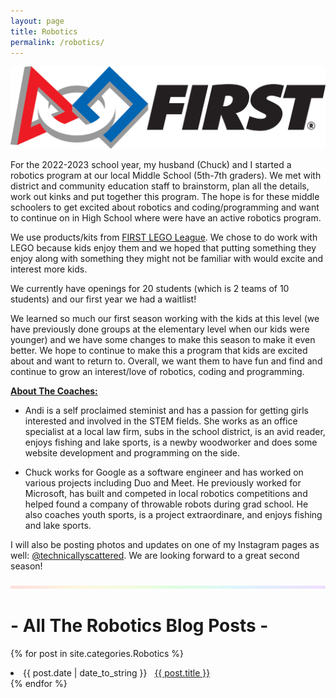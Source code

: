 ```yaml
---
layout: page
title: Robotics
permalink: /robotics/
---
```


![Lego Header](/images/FIRST.jpeg)

For the 2022-2023 school year, my husband (Chuck) and I started a robotics program at our local Middle School (5th-7th graders). We met with district and community education staff to brainstorm, plan all the details, work out kinks and put together this program. The hope is for these middle schoolers to get excited about robotics and coding/programming and want to continue on in High School where were have an active robotics program. 

We use products/kits from [FIRST LEGO League](https://www.firstinspires.org/robotics/fll/what-is-first-lego-league). We chose to do work with LEGO because kids enjoy them and we hoped that putting something they enjoy along with something they might not be familiar with would excite and interest more kids. 

We currently have openings for 20 students (which is 2 teams of 10 students) and our first year we had a waitlist!

We learned so much our first season working with the kids at this level (we have previously done groups at the elementary level when our kids were younger) and we have some changes to make this season to make it even better. We hope to continue to make this a program that kids are excited about and want to return to. Overall, we want them to have fun and find and continue to grow an interest/love of robotics, coding and programming.

**<span style="text-decoration: underline">About The Coaches:</span>**
* Andi is a self proclaimed steminist and has a passion for getting girls interested and involved in the STEM fields. She works as an office specialist at a local law firm, subs in the school district, is an avid reader, enjoys fishing and lake sports, is a newby woodworker and does some website development and programming on the side. 

* Chuck works for Google as a software engineer and has worked on various projects including Duo and Meet. He previously worked for Microsoft, has built and competed in local robotics competitions and helped found a company of throwable robots during grad school. He also coaches youth sports, is a project extraordinare, and enjoys fishing and lake sports.

I will also be posting photos and updates on one of my Instagram pages as well: [@technicallyscattered](https://www.instagram.com/technicallyscattered/). We are looking forward to a great second season!

![header](/images/SkinnyRainbow2.jpeg)

# - All The Robotics Blog Posts -
{% for post in site.categories.Robotics %}
 <li><span>{{ post.date | date_to_string }}</span> &nbsp; <a href="{{ post.url }}">{{ post.title }}</a></li>
{% endfor %}